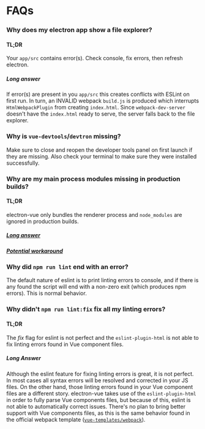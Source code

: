 # FAQs

### Why does my electron app show a file explorer?

#### TL;DR
Your `app/src` contains error(s). Check console, fix errors, then refresh electron.
##### Long answer
 If error(s) are present in you `app/src` this creates conflicts with ESLint on first run. In turn, an INVALID webpack `build.js` is produced which interrupts `HtmlWebpackPlugin` from creating `index.html`. Since `webpack-dev-server` doesn't have the `index.html` ready to serve, the server falls back to the file explorer.
 
### Why is `vue-devtools`/`devtron` missing?
Make sure to close and reopen the developer tools panel on first launch if they are missing. Also check your terminal to make sure they were installed successfully.

### Why are my main process modules missing in production builds?

#### TL;DR
electron-vue only bundles the renderer process and `node_modules` are ignored in production builds.

##### [Long answer](https://simulatedgreg.gitbooks.io/electron-vue/content/docs/project_structure.html#on-the-subject-of-webpack-bundling)
##### [Potential workaround](https://github.com/SimulatedGREG/electron-vue/issues/22)

### Why did `npm run lint` end with an error?

The default nature of eslint is to print linting errors to console, and if there is any found the script will end with a non-zero exit (which produces npm errors). This is normal behavior. 

### Why didn't `npm run lint:fix` fix all my linting errors?

#### TL;DR
The *fix* flag for eslint is not perfect and the `eslint-plugin-html` is not able to fix linting errors found in Vue component files.

##### Long Answer
Although the eslint feature for fixing linting errors is great, it is not perfect. In most cases all syntax errors will be resolved and corrected in your JS files. On the other hand, those linting errors found in your Vue component files are a different story. electron-vue takes use of the `eslint-plugin-html` in order to fully parse Vue components files, but because of this, eslint is not able to automatically correct issues. There's no plan to bring better support with Vue components files, as this is the same behavior found in the official webpack template ([`vue-templates/webpack`](https://github.com/vuejs-templates/webpack)).
